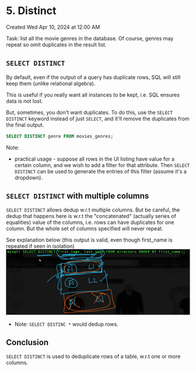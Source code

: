 # 5. Distinct
Created Wed Apr 10, 2024 at 12:00 AM

Task: list all the movie genres in the database. Of course, genres may repeat so omit duplicates in the result list.

## `SELECT DISTINCT`
By default, even if the output of a query has duplicate rows, SQL will still keep them (unlike relational algebra).

This is useful if you really want all instances to be kept, i.e. SQL ensures data is not lost.

But, sometimes, you don't want duplicates. To do this, use the `SELECT DISTINCT` keyword instead of just `SELECT`, and it'll remove the duplicates from the final output.

```sql
SELECT DISTINCT genre FROM movies_genres;
```

Note:
- practical usage - suppose all rows in the UI listing have value for a certain column, and we wish to add a filter for that attribute. Then `SELECT DISTINCT` can be used to generate the entries of this filter (assume it's a dropdown).

## `SELECT DISTINCT` with multiple columns
`SELECT DISTINCT` allows dedup w.r.t multiple columns. But be careful, the dedup that happens here is w.r.t the "concatenated" (actually series of equalities) value of the columns, i.e. rows can have duplicates for one column. But the whole set of columns specified will never repeat.

See explanation below (this output is valid, even though first_name is repeated if seen in isolation)
![](../../../../assets/5-Distinct-image-1-90a59cee.png)

- Note: `SELECT DISTINC *` would dedup rows.
## Conclusion
`SELECT DISTINCT` is used to deduplicate rows of a table, w.r.t one or more columns.